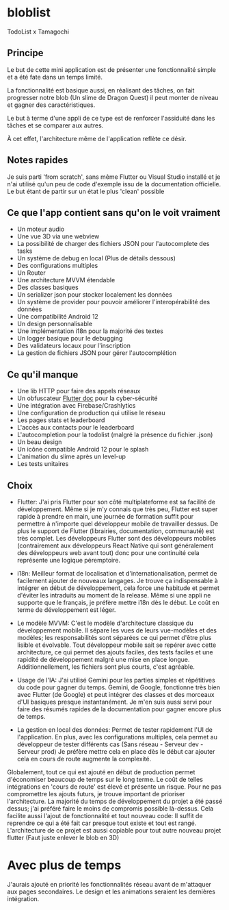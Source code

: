 # bloblist

TodoList x Tamagochi

## Principe

Le but de cette mini application est de présenter une fonctionnalité simple et a été fate dans un temps limité.

La fonctionnalité est basique aussi, en réalisant des tâches, on fait progresser notre blob (Un slime de Dragon Quest)
il peut monter de niveau et gagner des caractéristiques.

Le but à terme d'une appli de ce type est de renforcer l'assiduité dans les tâches et se comparer aux autres.

À cet effet, l'architecture même de l'application reflète ce désir.

## Notes rapides

Je suis parti 'from scratch', sans même Flutter ou Visual Studio installé et
je n'ai utilisé qu'un peu de code d'exemple issu de la documentation officielle.
Le but étant de partir sur un état le plus 'clean' possible

## Ce que l'app contient sans qu'on le voit vraiment

- Un moteur audio
- Une vue 3D via une webview
- La possibilité de charger des fichiers JSON pour l'autocomplete des tasks
- Un système de debug en local (Plus de détails dessous)
- Des configurations multiples
- Un Router
- Une architecture MVVM étendable
- Des classes basiques
- Un serializer json pour stocker localement les données
- Un système de provider pour pouvoir améliorer l'interopérabilité des données
- Une compatibilité Android 12
- Un design personnalisable
- Une implémentation i18n pour la majorité des textes
- Un logger basique pour le debugging
- Des validateurs locaux pour l'inscription
- La gestion de fichiers JSON pour gérer l'autocomplétion

## Ce qu'il manque

- Une lib HTTP pour faire des appels réseaux
- Un obfuscateur [Flutter doc](https://docs.flutter.dev/deployment/obfuscate) pour la cyber-sécurité
- Une intégration avec Firebase/Crashlytics
- Une configuration de production qui utilise le réseau
- Les pages stats et leaderboard
- L'accès aux contacts pour le leaderboard
- L'autocompletion pour la todolist (malgré la présence du fichier .json)
- Un beau design
- Un icône compatible Android 12 pour le splash
- L'animation du slime après un level-up
- Les tests unitaires

## Choix

- Flutter:
    J'ai pris Flutter pour son côté multiplateforme est sa facilité de développement.
    Même si je m'y connais que très peu, Flutter est super rapide à prendre en main,
    une journée de formation suffit pour permettre à n'importe quel développeur mobile de travailler dessus.
    De plus le support de Flutter (librairies, documentation, communauté) est très complet.
    Les développeurs Flutter sont des développeurs mobiles (contrairement aux développeurs React Native qui sont généralement des développeurs
    web avant tout) donc pour une continuité cela représente une logique péremptoire.

- i18n:
    Meilleur format de localisation et d'internationalisation, permet de facilement ajouter de nouveaux langages.
    Je trouve ça indispensable à intégrer en début de développement, cela force une habitude et permet d'éviter les intraduits au moment
    de la release. Même si une appli ne supporte que le français, je préfère mettre i18n dès le début. Le coût en terme de développement est léger.

- Le modèle MVVM:
    C'est le modèle d'architecture classique du développement mobile.
    Il sépare les vues de leurs vue-modèles et des modèles; les responsabilités sont séparées ce qui permet d'être plus lisible et évolvable.
    Tout développeur mobile sait se repérer avec cette architecture, ce qui permet des ajouts faciles, des tests faciles et une rapidité de développement malgré une mise en place longue.
    Additionnellement, les fichiers sont plus courts, c'est agréable.

- Usage de l'IA:
    J'ai utilisé Gemini pour les parties simples et répétitives du code pour gagner du temps.
    Gemini, de Google, fonctionne très bien avec Flutter (de Google) et peut intégrer des classes et des morceaux d'UI basiques presque instantanément.
    Je m'en suis aussi servi pour faire des résumés rapides de la documentation pour gagner encore plus de temps.

- La gestion en local des données:
    Permet de tester rapidement l'UI de l'application.
    En plus, avec les configurations multiples, cela permet au développeur de tester différents cas (Sans réseau - Serveur dev - Serveur prod)
    Je préfère mettre cela en place dès le début car ajouter cela en cours de route augmente la complexité.

Globalement, tout ce qui est ajouté en début de production permet d'économiser beaucoup de temps sur le long terme.
Le coût de telles intégrations en 'cours de route' est élevé et présente un risque.
Pour ne pas compromettre les ajouts futurs, je trouve important de prioriser l'architecture.
La majorité du temps de développement du projet a été passé dessus; j'ai préféré faire le moins de compromis possible là-dessus.
Cela facilite aussi l'ajout de fonctionnalité et tout nouveau code: Il suffit de reprendre ce qui a été fait car presque tout existe et tout est rangé.
L'architecture de ce projet est aussi copiable pour tout autre nouveau projet flutter (Faut juste enlever le blob en 3D)

# Avec plus de temps

J'aurais ajouté en priorité les fonctionnalités réseau avant de m'attaquer aux pages secondaires.
Le design et les animations seraient les dernières intégration.